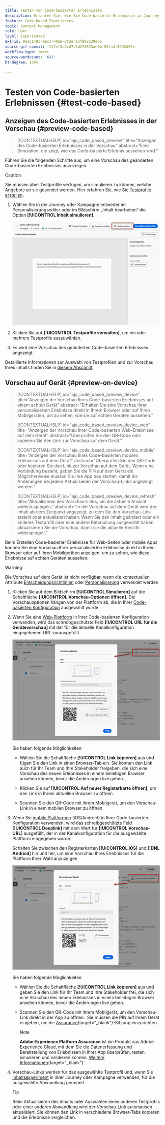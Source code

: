 ```yaml
---
title: Testen von Code-basierten Erlebnissen
description: Erfahren Sie, wie Sie Code-basierte Erlebnisse in Journey Optimizer testen
feature: Code-based Experiences
topic: Content Management
role: User
level: Experienced
exl-id: 9a1c148c-a6c3-406b-8f2e-1cf8b8239e75
source-git-commit: f247ef3c3cd7d1d270893ae6bf88fadf3932d05e
workflow-type: tm+mt
source-wordcount: '642'
ht-degree: 100%

---
```


# Testen von Code-basierten Erlebnissen {#test-code-based}

## Anzeigen des Code-basierten Erlebnisses in der Vorschau {#preview-code-based}

>[!CONTEXTUALHELP]
>id="ajo_code_based_preview"
>title="Anzeigen des Code-basierten Erlebnisses in der Vorschau"
>abstract="Eine Simulation, die zeigt, wie das Code-basierte Erlebnis aussehen wird."

Führen Sie die folgenden Schritte aus, um eine Vorschau des geänderten Code-basierten Erlebnisses anzuzeigen.

>[!CAUTION]
>
>Sie müssen über Testprofile verfügen, um simulieren zu können, welche Angebote an sie gesendet werden. Hier erfahren Sie, wie Sie [Testprofile erstellen](../audience/creating-test-profiles.md).

1. Wählen Sie in der Journey oder Kampagne entweder im Personalisierungseditor oder im Bildschirm „Inhalt bearbeiten“ die Option **[!UICONTROL Inhalt simulieren]**.

   ![](assets/code-based-campaign-simulate.png)

1. Klicken Sie auf **[!UICONTROL Testprofile verwalten]**, um ein oder mehrere Testprofile auszuwählen.

1. Es wird eine Vorschau des geänderten Code-basierten Erlebnisses angezeigt.

Detaillierte Informationen zur Auswahl von Testprofilen und zur Vorschau Ihres Inhalts finden Sie in [diesem Abschnitt](../content-management/preview.md).

## Vorschau auf Gerät {#preview-on-device}

>[!CONTEXTUALHELP]
>id="ajo_code_based_preview_device"
>title="Anzeigen der Vorschau Ihres Code-basierten Erlebnisses auf einem echten Gerät"
>abstract="Erhalten Sie eine Vorschau Ihrer personalisierten Erlebnisse direkt in Ihrem Browser oder auf Ihren Mobilgeräten, um zu sehen, wie sie auf echten Geräten aussehen."

>[!CONTEXTUALHELP]
>id="ajo_code_based_preview_device_web"
>title="Anzeigen der Vorschau Ihrer Code-basierten Web-Erlebnisse auf dem Gerät"
>abstract="Überprüfen Sie den QR-Code oder kopieren Sie den Link zur Vorschau auf dem Gerät."

>[!CONTEXTUALHELP]
>id="ajo_code_based_preview_device_mobile"
>title="Anzeigen der Vorschau Ihres Code-basierten mobilen Erlebnisses auf dem Gerät"
>abstract="Überprüfen Sie den QR-Code oder kopieren Sie den Link zur Vorschau auf dem Gerät. Wenn eine Verbindung besteht, geben Sie die PIN auf dem Gerät ein. Möglicherweise müssen Sie Ihre App neu starten, damit die Änderungen bei jedem Aktualisieren der Vorschau-Links angezeigt werden."

>[!CONTEXTUALHELP]
>id="ajo_code_based_preview_device_refresh"
>title="Aktualisieren des Vorschau-Links, um die aktuelle Ansicht widerzuspiegeln."
>abstract="In der Vorschau auf dem Gerät wird der Inhalt ab dem Zeitpunkt angezeigt, zu dem Sie den Vorschau-Link erstellt oder aktualisiert haben. Wenn Sie den Inhalt geändert oder ein anderes Testprofil oder eine andere Behandlung ausgewählt haben, aktualisieren Sie die Vorschau, damit sie die aktuelle Ansicht widerspiegelt."

Beim Erstellen Code-basierter Erlebnisse für Web-Seiten oder mobile Apps können Sie eine Vorschau Ihrer personalisierten Erlebnisse direkt in Ihrem Browser oder auf Ihren Mobilgeräten anzeigen, um zu sehen, wie diese Erlebnisse auf echten Geräten aussehen.

>[!WARNING]
>
>Die Vorschau auf dem Gerät ist nicht verfügbar, wenn die kontextuellen Attribute [Entscheidungsrichtlinien](../experience-decisioning/create-decision.md) oder [Personalisierung](../personalization/personalization-build-expressions.md) verwendet werden.

1. Klicken Sie auf dem Bildschirm **[!UICONTROL Simulieren]** auf die Schaltfläche **[!UICONTROL Vorschau-Optionen öffnen]**. Die Vorschauoptionen hängen von der Plattform ab, die in Ihrer [Code-basierten Konfiguration](code-based-configuration.md#create-code-based-configuration) ausgewählt wurde.

1. Wenn Sie eine [Web-Plattform](code-based-configuration.md#web) in Ihrer Code-basierten Konfiguration verwenden, wird das schreibgeschützte Feld **[!UICONTROL URL für die Gerätevorschau]** mit der für die aktuelle Kanalkonfiguration eingegebenen URL vorausgefüllt.

   ![](assets/preview-on-device-web.png)

   Sie haben folgende Möglichkeiten:

   * Wählen Sie die Schaltfläche **[!UICONTROL Link kopieren]** aus und fügen Sie den Link in einen Browser-Tab ein. Sie können den Link auch für Ihr Team und Ihre Stakeholder freigeben, die sich eine Vorschau des neuen Erlebnisses in einem beliebigen Browser ansehen können, bevor die Änderungen live gehen.

   * Klicken Sie auf **[!UICONTROL Auf neuer Registerkarte öffnen]**, um den Link in Ihrem aktuellen Browser zu öffnen.

   * Scannen Sie den QR-Code mit Ihrem Mobilgerät, um den Vorschau-Link in einem mobilen Browser zu öffnen.

1. Wenn Sie [mobile Plattformen](code-based-configuration.md#mobile) (iOS/Android) in Ihrer Code-basierten Konfiguration verwenden, wird das schreibgeschützte Feld **[!UICONTROL Deeplink]** mit dem Wert für **[!UICONTROL Vorschau-URL]** ausgefüllt, der in der Kanalkonfiguration für die ausgewählte Plattform eingegeben wurde.

   Schalten Sie zwischen den Registerkarten **[!UICONTROL iOS]** und **[!DNL Android]** hin und her, um eine Vorschau Ihres Erlebnisses für die Plattform Ihrer Wahl anzuzeigen.

   ![](assets/preview-on-device-mobile.png)

   Sie haben folgende Möglichkeiten:

   * Wählen Sie die Schaltfläche **[!UICONTROL Link kopieren]** aus und geben Sie den Link für Ihr Team und Ihre Stakeholder frei, die sich eine Vorschau des neuen Erlebnisses in einem beliebigen Browser ansehen können, bevor die Änderungen live gehen.

   * Scannen Sie den QR-Code mit Ihrem Mobilgerät, um den Vorschau-Link direkt in der App zu öffnen.  Sie müssen die PIN auf Ihrem Gerät eingeben, um die [Assurance](https://experienceleague.adobe.com/de/docs/experience-platform/assurance/tutorials/implement-assurance){target="_blank"}-Sitzung einzurichten.

     >[!NOTE]
     >
     >**Adobe Experience Platform Assurance** ist ein Produkt aus Adobe Experience Cloud, mit dem Sie die Datenerfassung und Bereitstellung von Erlebnissen in Ihrer App überprüfen, testen, simulieren und validieren können. [Weitere Informationen](https://experienceleague.adobe.com/de/docs/experience-platform/assurance/home){target="_blank"}

1. Vorschau-Links werden für das ausgewählte Testprofil und, wenn Sie [Inhaltsexperiment](../content-management/content-experiment.md) in Ihrer Journey oder Kampagne verwenden, für die ausgewählte Abwandlung generiert.

   <!--If you have modified the content or selected a different treatment or test profile, scroll down to the bottom of the **[!UICONTROL Preview on device]** pop-up and click **[!UICONTROL Refresh preview link]** to reflect the current state.

   ![](assets/preview-on-device-refresh.png)-->

   <!--When creating a content experiment, you need to select a given treatment and click the **[!UICONTROL Simulate content]** button to obtain the link corresponding to that treatment, then select another treatment, click the **[!UICONTROL Simulate content]** button to obtain a new preview link, and so on.-->

   >[!TIP]
   >
   >Beim Aktualisieren des Inhalts oder Auswählen eines anderen Testprofils oder einer anderen Abwandlung wird der Vorschau-Link automatisch aktualisiert. Sie können den Link in verschiedene Browser-Tabs kopieren und die Erlebnisse vergleichen.
